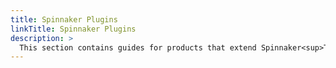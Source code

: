 ```yaml
---
title: Spinnaker Plugins
linkTitle: Spinnaker Plugins
description: >
  This section contains guides for products that extend Spinnaker<sup>TM</sup> and Armory Continuous Deployment functionality. Armory Scale Agent for Kubernetes and Spinnaker; Armory Policy Engine
---
```





